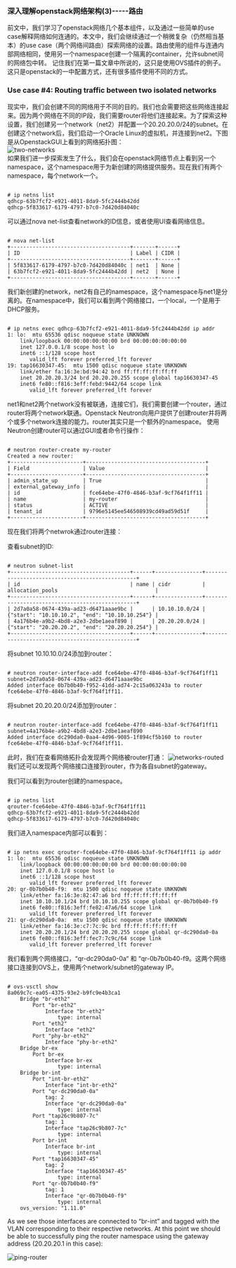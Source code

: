 ### 深入理解openstack网络架构(3)-----路由
前文中，我们学习了openstack网络几个基本组件，以及通过一些简单的use case解释网络如何连通的。本文中，我们会继续通过一个稍微复杂（仍然相当基本）的use case（两个网络间路由）探索网络的设置。路由使用的组件与连通内部网络相同，使用另一个namespace创建一个隔离的container，允许subnet间的网络包中转。
记住我们在第一篇文章中所说的，这只是使用OVS插件的例子。这只是openstack的一中配置方式，还有很多插件使用不同的方式。

### Use case #4: Routing traffic between two isolated networks  
现实中，我们会创建不同的网络用于不同的目的。我们也会需要把这些网络连接起来。因为两个网络在不同的IP段，我们需要router将他们连接起来。为了探索这种设置，我们创建另一个network（net2）并配置一个20.20.20.0/24的subnet。在创建这个network后，我们启动一个Oracle Linux的虚拟机，并连接到net2。下图是从OpenstackGUI上看到的网络拓扑图：  
![two-networks](https://blogs.oracle.com/ronen/resource/openstack-routing/two-networks.png)   
如果我们进一步探索发生了什么，我们会在openstack网络节点上看到另一个namespace，这个namespace用于为新创建的网络提供服务。现在我们有两个namespace，每个network一个。  
<pre><code>
# ip netns list
qdhcp-63b7fcf2-e921-4011-8da9-5fc2444b42dd
qdhcp-5f833617-6179-4797-b7c0-7d420d84040c
</code></pre>
可以通过nova net-list查看network的ID信息，或者使用UI查看网络信息。
<pre><code>
# nova net-list
+--------------------------------------+-------+------+
| ID                                   | Label | CIDR |
+--------------------------------------+-------+------+
| 5f833617-6179-4797-b7c0-7d420d84040c | net1  | None |
| 63b7fcf2-e921-4011-8da9-5fc2444b42dd | net2  | None |
+--------------------------------------+-------+------+
</code></pre>
我们新创建的network，net2有自己的namespace，这个namespace与net1是分离的。在namespace中，我们可以看到两个网络接口，一个local，一个是用于DHCP服务。
<pre><code>
# ip netns exec qdhcp-63b7fcf2-e921-4011-8da9-5fc2444b42dd ip addr
1: lo: <LOOPBACK,UP,LOWER_UP> mtu 65536 qdisc noqueue state UNKNOWN
    link/loopback 00:00:00:00:00:00 brd 00:00:00:00:00:00
    inet 127.0.0.1/8 scope host lo
    inet6 ::1/128 scope host
       valid_lft forever preferred_lft forever
19: tap16630347-45: <BROADCAST,UP,LOWER_UP> mtu 1500 qdisc noqueue state UNKNOWN
    link/ether fa:16:3e:bd:94:42 brd ff:ff:ff:ff:ff:ff
    inet 20.20.20.3/24 brd 20.20.20.255 scope global tap16630347-45
    inet6 fe80::f816:3eff:febd:9442/64 scope link
       valid_lft forever preferred_lft forever
</code></pre>   
net1和net2两个network没有被联通，连接它们，我们需要创建一个router，通过router将两个network联通。Openstack Neutron向用户提供了创建router并将两个或多个network连接的能力。router其实只是一个额外的namespace。
使用Neutron创建router可以通过GUI或者命令行操作：
<pre><code>
# neutron router-create my-router
Created a new router:
+-----------------------+--------------------------------------+
| Field                 | Value                                |
+-----------------------+--------------------------------------+
| admin_state_up        | True                                 |
| external_gateway_info |                                      |
| id                    | fce64ebe-47f0-4846-b3af-9cf764f1ff11 |
| name                  | my-router                            |
| status                | ACTIVE                               |
| tenant_id             | 9796e5145ee546508939cd49ad59d51f     |
+-----------------------+--------------------------------------+
</code></pre>
现在我们将两个netwrok通过router连接： 

查看subnet的ID:
<pre><code>
# neutron subnet-list
+--------------------------------------+------+---------------+------------------------------------------------+
| id                                   | name | cidr          | allocation_pools                               |
+--------------------------------------+------+---------------+------------------------------------------------+
| 2d7a0a58-0674-439a-ad23-d6471aaae9bc |      | 10.10.10.0/24 | {"start": "10.10.10.2", "end": "10.10.10.254"} |
| 4a176b4e-a9b2-4bd8-a2e3-2dbe1aeaf890 |      | 20.20.20.0/24 | {"start": "20.20.20.2", "end": "20.20.20.254"} |
+--------------------------------------+------+---------------+------------------------------------------------+
</code></pre>
将subnet 10.10.10.0/24添加到router：
<pre><code>
# neutron router-interface-add fce64ebe-47f0-4846-b3af-9cf764f1ff11 subnet=2d7a0a58-0674-439a-ad23-d6471aaae9bc
Added interface 0b7b0b40-f952-41dd-ad74-2c15a063243a to router fce64ebe-47f0-4846-b3af-9cf764f1ff11.
</code></pre>
将subnet 20.20.20.0/24添加到router：

<pre><code>
# neutron router-interface-add fce64ebe-47f0-4846-b3af-9cf764f1ff11 subnet=4a176b4e-a9b2-4bd8-a2e3-2dbe1aeaf890
Added interface dc290da0-0aa4-4d96-9085-1f894cf5b160 to router fce64ebe-47f0-4846-b3af-9cf764f1ff11.
</code></pre>
此时，我们在查看网络拓扑会发现两个网络被router打通：
![networks-routed](https://blogs.oracle.com/ronen/resource/openstack-routing/networks-routed.png)  
我们还可以发现两个网络接口连接到router，作为各自subnet的gateway。  

我们可以看到为router创建的namespace。  
<pre><code>
# ip netns list
qrouter-fce64ebe-47f0-4846-b3af-9cf764f1ff11
qdhcp-63b7fcf2-e921-4011-8da9-5fc2444b42dd
qdhcp-5f833617-6179-4797-b7c0-7d420d84040c
</code></pre>
我们进入namespace内部可以看到：  

<pre><code>
# ip netns exec qrouter-fce64ebe-47f0-4846-b3af-9cf764f1ff11 ip addr
1: lo: <LOOPBACK,UP,LOWER_UP> mtu 65536 qdisc noqueue state UNKNOWN
    link/loopback 00:00:00:00:00:00 brd 00:00:00:00:00:00
    inet 127.0.0.1/8 scope host lo
    inet6 ::1/128 scope host
       valid_lft forever preferred_lft forever
20: qr-0b7b0b40-f9: <BROADCAST,UP,LOWER_UP> mtu 1500 qdisc noqueue state UNKNOWN
    link/ether fa:16:3e:82:47:a6 brd ff:ff:ff:ff:ff:ff
    inet 10.10.10.1/24 brd 10.10.10.255 scope global qr-0b7b0b40-f9
    inet6 fe80::f816:3eff:fe82:47a6/64 scope link
       valid_lft forever preferred_lft forever
21: qr-dc290da0-0a: <BROADCAST,UP,LOWER_UP> mtu 1500 qdisc noqueue state UNKNOWN
    link/ether fa:16:3e:c7:7c:9c brd ff:ff:ff:ff:ff:ff
    inet 20.20.20.1/24 brd 20.20.20.255 scope global qr-dc290da0-0a
    inet6 fe80::f816:3eff:fec7:7c9c/64 scope link
       valid_lft forever preferred_lft forever
</code></pre>
我们看到两个网络接口，“qr-dc290da0-0a“ 和 “qr-0b7b0b40-f9。这两个网络接口连接到OVS上，使用两个network/subnet的gateway IP。

<pre><code>
# ovs-vsctl show
8a069c7c-ea05-4375-93e2-b9fc9e4b3ca1
    Bridge "br-eth2"
        Port "br-eth2"
            Interface "br-eth2"
                type: internal
        Port "eth2"
            Interface "eth2"
        Port "phy-br-eth2"
            Interface "phy-br-eth2"
    Bridge br-ex
        Port br-ex
            Interface br-ex
                type: internal
    Bridge br-int
        Port "int-br-eth2"
            Interface "int-br-eth2"
        Port "qr-dc290da0-0a"
            tag: 2
            Interface "qr-dc290da0-0a"
                type: internal
        Port "tap26c9b807-7c"
            tag: 1
            Interface "tap26c9b807-7c"
                type: internal
        Port br-int
            Interface br-int
                type: internal
        Port "tap16630347-45"
            tag: 2
            Interface "tap16630347-45"
                type: internal
        Port "qr-0b7b0b40-f9"
            tag: 1
            Interface "qr-0b7b0b40-f9"
                type: internal
    ovs_version: "1.11.0"
</code></pre>

As we see those interfaces are connected to “br-int” and tagged with the VLAN corresponding to their respective networks. At this point we should be able to successfully ping the router namespace using the gateway address (20.20.20.1 in this case):


![ping-router](https://blogs.oracle.com/ronen/resource/openstack-routing/ping-router.png)   
